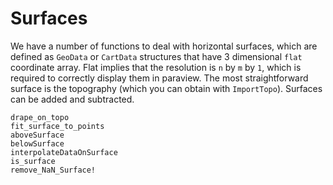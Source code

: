 # Surfaces

We have a number of functions to deal with horizontal surfaces, which are defined as `GeoData` or `CartData` structures that have 3 dimensional `flat` coordinate array. Flat implies that the resolution is `n` by `m` by `1`, which is required to correctly display them in paraview.
The most straightforward surface is the topography (which you can obtain with `ImportTopo`).
Surfaces can be added and subtracted.

```@docs
drape_on_topo
fit_surface_to_points
aboveSurface
belowSurface
interpolateDataOnSurface
is_surface
remove_NaN_Surface!
```

